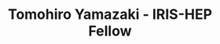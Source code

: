 ---
layout: fellow
pagetype: fellow
permalink: /fellows/TomohiroYamazaki.html
fellow-name: Tomohiro Yamazaki
title: Tomohiro Yamazaki - IRIS-HEP Fellow
active: false
dates:
  start: 2020-07-01
  end: 2020-09-30
photo: /assets/images/team/fellows-2020/Tomohiro-Yamazaki.jpeg
institution: University of California, Berkeley
website:
e-mail: tomohiro.yamazaki@cern.ch
project_title: ACTS integration into the ATLAS reconstruction software
focus-area: ia
project_goal: >
  The track reconstruction is the most time-consuming part of the ATLAS reconstruction
  software, and the HL-LHC upgrade requires significant innovation to perform tracking
  in the high pile-up environment. A Common Tracking Software (ACTS) is an open-source
  project developing an experiment-independent set of track reconstruction tools.
  This project aims to integrate ACTS into the ATLAS reconstruction software and evaluate
  the ACTS (Combined) Kalman Filter tracking performance with the ATLAS ITk detector
  layout.
mentors:
- heather-gray
proposal: /assets/pdf/fellows-2020/Fellow-TomohiroYamazaki-Proposal.pdf
presentations:
- title: Track Seed Finding in ACTS
  date: 2021-03-24
  url: https://indico.cern.ch/event/1004147/contributions/4219890/attachments/2215172/3749974/tomohiro_iris_20210324.pdf
  meeting: 'IRIS-HEP Topical Meeting: HL-LHC R&D topics: Running FastCaloSim on GPU
    + ACTS'
  meetingurl: https://indico.cern.ch/event/1004147/
  focus-area: ia
  project: acts
current_status: >
  <strong>December 2021</strong> - Postdoctoral Research at University of California
  Berkeley
github-username: toyamaza
linkedin-profile: https://www.linkedin.com/in/tomohiro-yamazaki-173b89200/
challenge-area:
funding-source: nsf
---